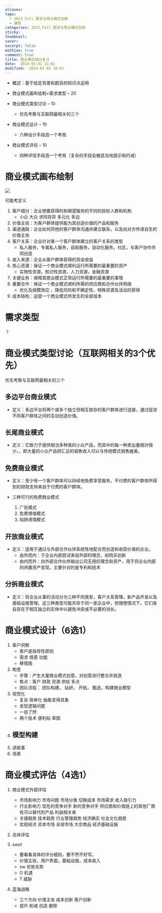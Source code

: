 ```yaml
---
aliases: 
tags:
  - 2023_Fall_需求与商业模式创新
  - 课程
categories: 2023_Fall_需求与商业模式创新
sticky: 
thumbnail: 
cover: 
excerpt: false
mathjax: true
comment: true
title: 商业模式部分复习
date:  2024-01-01 21:01
modified:  2024-01-02 10:01
---
```

- 概述：基于给定背景和题目的知识点运用

- 商业模式画布绘制+需求类型 – 20
- 商业模式类型讨论 – 10
	- 优先考察与互联网最相关的三个
- 商业模式设计 – 10
	- 六种设计手段选一个考核
- 商业模式评估 – 10
	- 四种评估手段选一个考核（复杂的手段会被适当地提示和约减）

# 商业模式画布绘制

![](https://chillcharlie-img.oss-cn-hangzhou.aliyuncs.com/image%2F2023%2F10%2F12%2Fb4e83f1d6413767f73baec4b9dbc2fe2_20231012110808.png)

可能考定义

1. 客户细分：企业想要获得的和期望服务的不同的目标人群和机构
	- 小众 大众 求同存异 多元化 多边
2. 价值主张：为客户群体提供能为其创造价值的产品和服务
3. 渠道通路：企业如何同他的客户群体沟通并建立联系，以及向对方传递自生的价值主张
4. 客户关系：企业针对某一个客户群体建立的客户关系的类型
	- 私人服务，专属私人服务，自助服务，自动化服务，社区，与客户协作共同创造
5. 收入来源：企业从客户群体获得的现金收益
6. 核心资源：保证一个商业模式顺利运行所需要的最重要的资产
	- 实物性资源，知识性资源，人力资源，金融资源
7. 关键业务：保障其商业模式正常运行所需要的最重要的事情
8. 重要合作：保证一个商业模式顺利所需的供应商和合作伙伴网络
	- 优化及规模效应 ，降低风险和不确定性，特殊资源及活动的获得
9. 成本结构：运营一个商业模式所发生的全部成本

# 需求类型

？

# 商业模式类型讨论（互联网相关的3个优先）

优先考察与互联网最相关的三个

## 多边平台商业模式

- 定义：多边平台将两个或多个独立但相互依存的客户群体进行连接，通过促进不同客户群体之间的互动创造价值。

## 长尾商业模式

- 定义：它致力于提供相当多种类的小众产品，而其中的每一种卖出量相对很少。，即大量的小众产品但汇总的销售收入可以与传统模式销售媲美。

## 免费商业模式

- 定义：至少有一个客户群体可以持续地免费享受服务，不付费的客户群体所得到的财政支持来自于付费的客户群体。

- 三种可行的免费商业模式
	1. 广告模式
	2. 免费增值模式
	3. 陷阱诱饵模式

## 开放商业模式

- 定义：适用于通过与外部合作伙伴系统性地配合而创造和收获价值的企业。
	- 由外而内：于企业内部尝试来自外部的理念，如购买创新
	- 由内而外：向外部合作伙伴输出公司无用的理念和资产，用于将企业内部的闲置资产变现，主要针对的是专利和技术

## 分拆商业模式

- 定义：将企业从事的活动分为三种不同类型，客户关系管理，新产品开发以及基础设施管理。这三种类型可能共存于同一家企业中，但理想情况下，它们各自存在于相互独立的实体中以避免冲突或不必要的消长。

# 商业模式设计（6选1）

1. 客户洞察
	- 客户是指导性原则
	- 需求 情感 功能
	- 移情图
2. 构思
	- 步骤：产生大量商业模式创意，对创意进行整合并挑选
	- 焦点：客户 财政 资源 供给 多点
	- 团队流程： 团队构建， 钻研， 开拓， 甄选，构建商业模型
3. 视觉化
	- 复杂 简单化 抽象变得具象
	- 发现逻辑问题
	- 一目了然
	- 两个技术 便利贴 草图
4. 模型构建
	- 
5. 讲故事
6. 场景

# 商业模式评估（4选1）

1. 商业模式外部评估
	- 市场影响力 市场问题 市场分类 切换成本 市场需求 收入吸引力
	- 行业影响力 现在的竞争对手 新的竞争对手 供应商和价值链上的其他厂商 有可以替代的产品 利益相关者
	- 关键趋势 技术趋势 行业管理趋势 经济确实 社会文化趋势
	- 宏观经济 资本市场 全球市场 大宗商品 经济基础设施

2. 总体评估
3. swot 
	- 要看看具体的评分细则，要不然不好写。
	- 价值主张，用户界面，基础设施，成本收入
	- sw 优势劣势
	- O 机遇
	- T 威胁
4. 蓝海战略
	- 三个方向 价值主张 成本创新 客户创新
	- 提升 削减 创造 删除